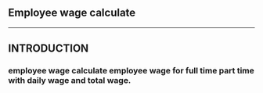 ## Employee wage calculate
***

INTRODUCTION
------------
### employee wage calculate employee wage for full time part time with daily wage and total wage.
